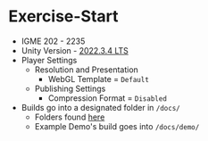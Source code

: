 # Exercise-Start

- IGME 202 - 2235
- Unity Version - [2022.3.4 LTS](https://unity.com/releases/editor/qa/lts-releases?version=2022.3)
- Player Settings
  - Resolution and Presentation
    - WebGL Template = `Default`
  - Publishing Settings
    - Compression Format = `Disabled`
- Builds go into a designated folder in `/docs/`
  - Folders found [here](/docs/)
  - Example Demo's build goes into `/docs/demo/`
